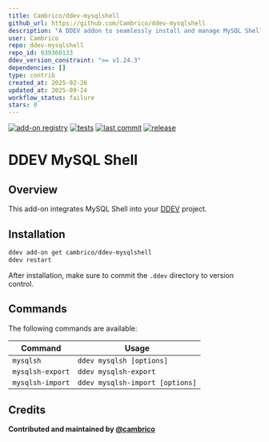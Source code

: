 ```yaml
---
title: Cambrico/ddev-mysqlshell
github_url: https://github.com/Cambrico/ddev-mysqlshell
description: "A DDEV addon to seamlessly install and manage MySQL Shell within your DDEV environment. Simplifies the integration of MySQL Shell for database management and querying in local development."
user: Cambrico
repo: ddev-mysqlshell
repo_id: 939360133
ddev_version_constraint: ">= v1.24.3"
dependencies: []
type: contrib
created_at: 2025-02-26
updated_at: 2025-09-24
workflow_status: failure
stars: 0
---
```


[![add-on registry](https://img.shields.io/badge/DDEV-Add--on_Registry-blue)](https://addons.ddev.com)
[![tests](https://github.com/cambrico/ddev-mysqlshell/actions/workflows/tests.yml/badge.svg?branch=main)](https://github.com/cambrico/ddev-mysqlshell/actions/workflows/tests.yml?query=branch%3Amain)
[![last commit](https://img.shields.io/github/last-commit/cambrico/ddev-mysqlshell)](https://github.com/cambrico/ddev-mysqlshell/commits)
[![release](https://img.shields.io/github/v/release/cambrico/ddev-mysqlshell)](https://github.com/cambrico/ddev-mysqlshell/releases/latest)

# DDEV MySQL Shell

## Overview

This add-on integrates MySQL Shell into your [DDEV](https://ddev.com/) project.

## Installation

```bash
ddev add-on get cambrico/ddev-mysqlshell
ddev restart
```

After installation, make sure to commit the `.ddev` directory to version control.

## Commands

The following commands are available:

| Command          | Usage                           |
|------------------|---------------------------------|
| `mysqlsh`        | `ddev mysqlsh [options]`        |
| `mysqlsh-export` | `ddev mysqlsh-export`           |
| `mysqlsh-import` | `ddev mysqlsh-import [options]` |

## Credits

**Contributed and maintained by [@cambrico](https://github.com/cambrico)**
